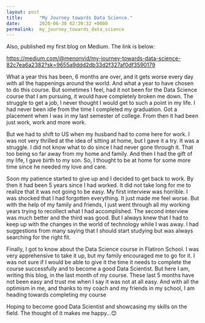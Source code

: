 ```yaml
---
layout: post
title:      "My Journey towards Data Science."
date:       2020-06-30 02:39:32 +0000
permalink:  my_journey_towards_data_science
---
```


Also, published my first blog on Medium. The link is below:

https://medium.com/@menonvid/my-journey-towards-data-science-82c7ea6a2382?sk=9655a9ddd2db33d2f327af0df3590179

What a year this has been, 6 months are over, and it gets worse every day with all the happenings around the world. And what a year to have chosen to do this course. But sometimes I feel, had it not been for the Data Science course that I am pursuing, it would have completely broken me down. The struggle to get a job, I never thought I would get to such a point in my life. I had never been idle from the time I completed my graduation. Got a placement when I was in my last semester of college. From then it had been just work, work and more work.

But we had to shift to US when my husband had to come here for work. I was not very thrilled at the idea of sitting at home, but I gave it a try. It was a struggle. I did not know what to do since I had never gone through it. That too being so far away from my home and family. And then I had the gift of my life, I gave birth to my son. So, I thought to be at home for some more time since he needed my love and care.

Soon my patience started to give up and I decided to get back to work. By then it had been 5 years since I had worked. It did not take long for me to realize that it was not going to be easy. My first interview was horrible. I was shocked that I had forgotten everything. It just made me feel worse. But with the help of my family and friends, I just went through all my working years trying to recollect what I had accomplished. The second interview was much better and the third was good. But I always knew that I had to keep up with the changes in the world of technology while I was away. I had suggestions from many saying that I should start studying but was always searching for the right fit.

Finally, I got to know about the Data Science course in Flatiron School. I was very apprehensive to take it up, but my family encouraged me to go for it. I was not sure if I would be able to give it the time it needs to complete the course successfully and to become a good Data Scientist. But here I am, writing this blog, in the last month of my course. These last 5 months have not been easy and trust me when I say it was not at all easy. And with all the optimism in me, and thanks to my coach and my friends in my school, I am heading towards completing my course

Hoping to become good Data Scientist and showcasing my skills on the field. The thought of it makes me happy…😊



